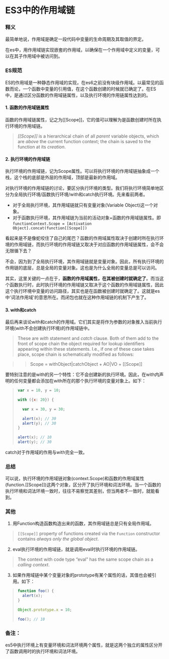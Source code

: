# ES3中的作用域链

### 释义

最简单地说，作用域是确定一段代码中变量的生命周期及其取值的界定。

在es中，用作用域链实现嵌套的作用域，以确保在一个作用域中定义的变量，可以在其子作用域中被访问到。



### ES规范

ES的作用域是一种静态作用域的实现，在es6之前没有块级作用域。以最常见的函数而论，一个函数中变量的引用值，在这个函数创建的时候就已确定了。在ES中，是通过区分函数的作用域链属性，以及执行环境的作用链属性达到的。

#### 1. 函数的作用域链属性

函数的作用域链属性，记之为[[Scope]]，它的值可以理解为是函数创建时所在执行环境的作用域链。

> *[[Scope]]* is a hierarchical chain of all *parent* variable objects, which are *above* the current function context; the chain is saved to the function at its *creation*.

#### 2. 执行环境的作用域链

执行环境的作用域链，记为Scope属性。可以将执行环境的作用域链抽象成一个栈，这个栈的底部是外层的作用域，顶部是最新的作用域。

对执行环境的作用域链的讨论，要区分执行环境的类型。我们将执行环境简单地区分为全局执行环境/函数执行环境/with和catch执行环境。先来看前两者。

* 对于全局执行环境，其作用域链就只有变量对象(Variable Object)这一个对象。
* 对于函数执行环境，其作用域链为当前的活动对象+函数的作用域链属性。即`functionContext.Scope = [Activation Object].concat(function[[Scope]])`

看起来是不是像蛇咬住了自己的尾巴？函数的作用域属性取决于创建时所在执行环境的作用域链，而执行环境的作用域链又取决于对应函数的作用域链属性，会不会无限循下去？

不会，因为到了全局执行环境，其作用域链就是变量对象。因此，所有执行环境的作用链的底层，总是全局的变量对象。这也是为什么全局的变量总是可以访问。

其实，这里关键的一点在于，**函数的作用域属性，在其被创建时就确定了**。而当这个函数执行时，此时执行环境的作用域链又取决于这个函数的作用域链属性，因此这个执行环境中变量的访问路径，其实也是在函数被创建时就确定了。这就是es中'词法作用域'的意思所在。而闭包也就在这种作用域链的机制下产生了。

#### 3. with和catch

最后再来谈论with和catch的作用域。它们其实是将作为参数的对象推入当前执行环境(with不会创建执行环境)的作用域链中。

> These are *with* statement and *catch* clause. Both of them add to the front of scope chain the object required for lookup identifiers appearing within these statements. I.e., if one of these case takes place, scope chain is schematically modified as follows:

> >  Scope = withObject|catchObject + AO|VO + [[Scope]]

要特别注意的是with的另一个特性：它不会创建新的执行环境。因此，在with内声明的任何变量都会添加在with所在的那个执行环境的变量对象上。如下：

> ```javascript
> var x = 10, y = 10;
>   
> with ({x: 20}) {
>   
>   var x = 30, y = 30;
>   
>   alert(x); // 30
>   alert(y); // 30
> }
>   
> alert(x); // 10
> alert(y); // 30
> ```

catch对于作用域的作用与with完全一致。



### 总结

可以说，执行环境的作用域链对象(context.Scope)和函数的作用域属性(function.[[Scope]])这两个对象，区分开了执行环境和词法环境。当一个函数的执行环境和词法环境一致时，往往不易察觉其差别，但当两者不一致时，就能看到。



### 其他

1. 用Function构造函数构造出来的函数，其作用域链总是只有全局作用域。

> `[[Scope]]` property of functions created via the `Function` constructor contains *always only the global object*. 

2. eval执行环境的作用域链，就是调用eval时执行环境的作用域链。

> The context with code type “eval” has the same scope chain as a *calling context*.

3. 如果作用域链中某个变量对象的prototype有某个属性的话，其值也会被引用。如下：

> ```javascript
> function foo() {
>   alert(x);
> }
>   
> Object.prototype.x = 10;
>   
> foo(); // 10
> ```



### 备注：

es5中执行环境上有变量环境和词法环境两个属性，就是这两个独立的属性区分开了函数调用时的执行环境和词法环境。